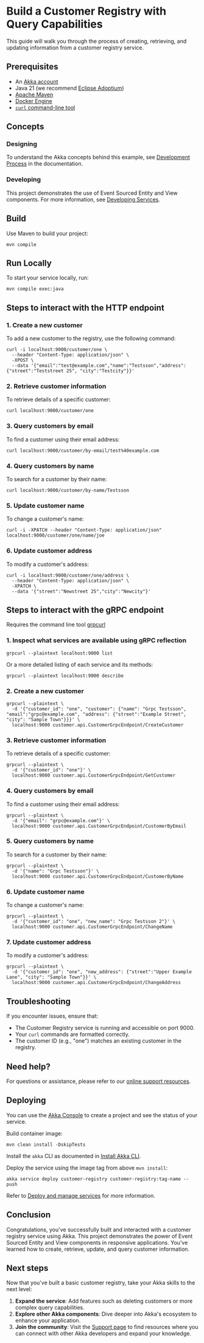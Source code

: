 # Build a Customer Registry with Query Capabilities


This guide will walk you through the process of creating, retrieving, and updating information from a customer registry service.

## Prerequisites

- An [Akka account](https://console.akka.io/register)
- Java 21 (we recommend [Eclipse Adoptium](https://adoptium.net/marketplace/))
- [Apache Maven](https://maven.apache.org/install.html)
- [Docker Engine](https://docs.docker.com/get-started/get-docker/)
- [`curl` command-line tool](https://curl.se/download.html)

## Concepts

### Designing

To understand the Akka concepts behind this example, see [Development Process](https://doc.akka.io/concepts/development-process.html) in the documentation.

### Developing

This project demonstrates the use of Event Sourced Entity and View components. For more information, see [Developing Services](https://doc.akka.io/java/index.html).

## Build

Use Maven to build your project:

```shell
mvn compile
```

## Run Locally

To start your service locally, run:

```shell
mvn compile exec:java
```

## Steps to interact with the HTTP endpoint

### 1. Create a new customer

To add a new customer to the registry, use the following command:

```shell
curl -i localhost:9000/customer/one \
  --header "Content-Type: application/json" \
  -XPOST \
  --data '{"email":"test@example.com","name":"Testsson","address":{"street":"Teststreet 25", "city":"Testcity"}}'
```

### 2. Retrieve customer information

To retrieve details of a specific customer:

```shell
curl localhost:9000/customer/one
```

### 3. Query customers by email

To find a customer using their email address:

```shell
curl localhost:9000/customer/by-email/test%40example.com
```

### 4. Query customers by name

To search for a customer by their name:

```shell
curl localhost:9000/customer/by-name/Testsson
```

### 5. Update customer name

To change a customer's name:

```shell
curl -i -XPATCH --header "Content-Type: application/json" localhost:9000/customer/one/name/joe
```

### 6. Update customer address

To modify a customer's address:

```shell
curl -i localhost:9000/customer/one/address \
  --header "Content-Type: application/json" \
  -XPATCH \
  --data '{"street":"Newstreet 25","city":"Newcity"}'
```

## Steps to interact with the gRPC endpoint

Requires the command line tool [grpcurl](https://github.com/fullstorydev/grpcurl)

### 1. Inspect what services are available using gRPC reflection

```shell
grpcurl --plaintext localhost:9000 list
```

Or a more detailed listing of each service and its methods:

```shell
grpcurl --plaintext localhost:9000 describe
```

### 2. Create a new customer

```shell
grpcurl --plaintext \
  -d '{"customer_id": "one", "customer": {"name": "Grpc Testsson", "email":"grpc@example.com", "address": {"street":"Example Street", "city": "Sample Town"}}}' \
  localhost:9000 customer.api.CustomerGrpcEndpoint/CreateCustomer
```

### 3. Retrieve customer information

To retrieve details of a specific customer:

```shell
grpcurl --plaintext \
  -d '{"customer_id": "one"}' \
  localhost:9000 customer.api.CustomerGrpcEndpoint/GetCustomer
```

### 4. Query customers by email

To find a customer using their email address:

```shell
grpcurl --plaintext \
  -d '{"email": "grpc@example.com"}' \
  localhost:9000 customer.api.CustomerGrpcEndpoint/CustomerByEmail
```

### 5. Query customers by name

To search for a customer by their name:

```shell
grpcurl --plaintext \
  -d '{"name": "Grpc Testsson"}' \
  localhost:9000 customer.api.CustomerGrpcEndpoint/CustomerByName
```

### 6. Update customer name

To change a customer's name:

```shell
grpcurl --plaintext \
  -d '{"customer_id": "one", "new_name": "Grpc Testsson 2"}' \
  localhost:9000 customer.api.CustomerGrpcEndpoint/ChangeName
```

### 7. Update customer address

To modify a customer's address:

```shell
grpcurl --plaintext \
  -d '{"customer_id": "one", "new_address": {"street":"Upper Example Lane", "city": "Sample Town"}}' \
  localhost:9000 customer.api.CustomerGrpcEndpoint/ChangeAddress
```


## Troubleshooting

If you encounter issues, ensure that:

- The Customer Registry service is running and accessible on port 9000.
- Your `curl` commands are formatted correctly.
- The customer ID (e.g., "one") matches an existing customer in the registry.

## Need help?

For questions or assistance, please refer to our [online support resources](https://doc.akka.io/support/index.html).

## Deploying

You can use the [Akka Console](https://console.akka.io) to create a project and see the status of your service.

Build container image:

```shell
mvn clean install -DskipTests
```

Install the `akka` CLI as documented in [Install Akka CLI](https://doc.akka.io/reference/cli/index.html).

Deploy the service using the image tag from above `mvn install`:

```shell
akka service deploy customer-registry customer-registry:tag-name --push
```

Refer to [Deploy and manage services](https://doc.akka.io/operations/services/deploy-service.html)
for more information.

## Conclusion

Congratulations, you've successfully built and interacted with a customer registry service using Akka. This project demonstrates the power of Event Sourced Entity and View components in responsive applications. You’ve learned how to create, retrieve, update, and query customer information.

## Next steps

Now that you've built a basic customer registry, take your Akka skills to the next level:

1. **Expand the service**: Add features such as deleting customers or more complex query capabilities.
2. **Explore other Akka components**: Dive deeper into Akka's ecosystem to enhance your application.
3. **Join the community**: Visit the [Support page](https://doc.akka.io/support/index.html) to find resources where you can connect with other Akka developers and expand your knowledge.
